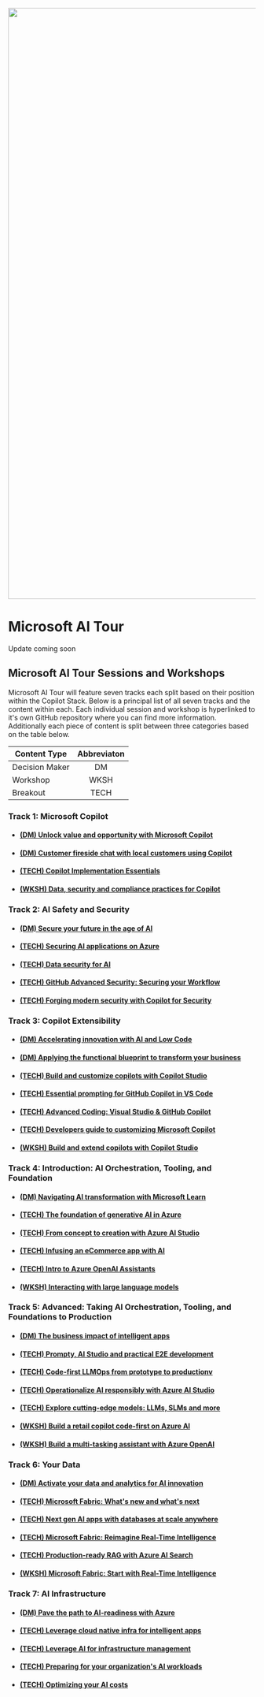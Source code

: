 <p align="center">
<img src="https://github.com/microsoft/aitour-repo-principal-list/blob/main/assets/email-banners_MSAITour24_v5.png" alt="decorative banner" width="1200"/>
</p>

# Microsoft AI Tour

Update coming soon

## Microsoft AI Tour Sessions and Workshops

Microsoft AI Tour will feature seven tracks each split based on their position within the Copilot Stack. Below is a principal list of all seven tracks and the content within each. Each individual session and workshop is hyperlinked to it's own GitHub repository where you can find more information. Additionally each piece of content is split between three categories based on the table below. 

<div align="center">
  
| Content Type   |      Abbreviaton      |
|----------|:-------------:|
| Decision Maker |  DM |
| Workshop |    WKSH   | 
| Breakout | TECH |

</div>

### Track 1: Microsoft Copilot

- #### [(DM) Unlock value and opportunity with Microsoft Copilot](https://github.com/microsoft/aitour-unlock-value-with-copilot)
- #### [(DM) Customer fireside chat with local customers using Copilot](https://github.com/microsoft/aitour-customer-fireside-chat)
- #### [(TECH) Copilot Implementation Essentials](https://github.com/microsoft/aitour-copilot-implementation-essentials)
- #### [(WKSH) Data, security and compliance practices for Copilot](https://github.com/microsoft/aitour-copilot-security-practices)

### Track 2: AI Safety and Security

- #### [(DM) Secure your future in the age of AI](https://github.com/microsoft/aitour-secure-future-in-ai-age)
- #### [(TECH) Securing AI applications on Azure](https://github.com/microsoft/aitour-securing-ai-apps-on-azure)
- #### [(TECH) Data security for AI](https://github.com/microsoft/aitour-data-security-for-ai)
- #### [(TECH) GitHub Advanced Security: Securing your Workflow](https://github.com/microsoft/aitour-github-advanced-security-workflow)
- #### [(TECH) Forging modern security with Copilot for Security​​](https://github.com/microsoft/aitour-cybersecurity-posture-with-copilot)

### Track 3: Copilot Extensibility

 - ####	[(DM) Accelerating innovation with AI and Low Code](https://github.com/microsoft/aitour-ai-and-low-code-innovation)
 - ####	[(DM) Applying the functional blueprint to transform your business](https://github.com/microsoft/aitour-blueprint-to-transform-business)
 - ####	[(TECH) Build and customize copilots with Copilot Studio](https://github.com/microsoft/aitour-building-copilots-with-copilot-studio)
 - ####	[(TECH) Essential prompting for GitHub Copilot in VS Code](https://github.com/microsoft/aitour-github-copilot-can-do-that)
 - ####	[(TECH) Advanced Coding: Visual Studio & GitHub Copilot](https://github.com/microsoft/aitour-coding-mastery-with-github-copilot)
 - ####	[(TECH) Developers guide to customizing Microsoft Copilot](https://github.com/microsoft/aitour-customizing-github-copilot)
 - ####	[(WKSH) Build and extend copilots with Copilot Studio](https://github.com/microsoft/aitour-building-copilots-with-copilot-studio)

### Track 4: Introduction: AI Orchestration, Tooling, and Foundation

-  ####	[(DM) Navigating AI transformation with Microsoft Learn](https://github.com/microsoft/aitour-navigating-ai-with-microsoft-learn)
-  ####	[(TECH) The foundation of generative AI in Azure](https://github.com/microsoft/aitour-generative-ai-in-azure)
-  ####	[(TECH) From concept to creation with Azure AI Studio](https://github.com/microsoft/aitour-concept-to-creation-ai-studio)
-  ####	[(TECH) Infusing an eCommerce app with AI​](https://github.com/microsoft/aitour-ecommerce-app-with-ai)
-  ####	[(TECH) Intro to Azure OpenAI Assistants](https://github.com/microsoft/aitour-azure-openai-assistants)
-  ####	[(WKSH) Interacting with large language models](https://github.com/microsoft/aitour-interact-with-llms)

### Track 5: Advanced: Taking AI Orchestration, Tooling, and Foundations to Production

- #### 	[(DM) The business impact of intelligent apps](https://github.com/microsoft/aitour-buisness-impact-of-intelligent-apps)
- #### 	[(TECH) Prompty, AI Studio and practical E2E development](https://github.com/microsoft/aitour-e2e-dev-with-prompty-and-ai-studio)
- #### 	[(TECH) Code-first LLMOps from prototype to productionv](https://github.com/microsoft/aitour-llmops-with-gen-ai-tools)
- #### 	[(TECH) Operationalize AI responsibly with Azure AI Studio](https://github.com/microsoft/aitour-operate-ai-responsibly-with-ai-studio)
- #### 	[(TECH) Explore cutting-edge models: LLMs, SLMs and more](https://github.com/microsoft/aitour-exploring-cutting-edge-models)
- #### 	[(WKSH) Build a retail copilot code-first on Azure AI](https://github.com/microsoft/aitour-build-a-copilot-on-azure-ai)
- #### 	[(WKSH) Build a multi-tasking assistant with Azure OpenAI](https://github.com/microsoft/aitour-writing-assistant-with-azure-openai)

### Track 6: Your Data

- #### 	[(DM) Activate your data and analytics for AI innovation](https://github.com/microsoft/aitour-data-analytics-for-ai-innovation)
- #### 	[(TECH) Microsoft Fabric: What's new and what's next](https://github.com/microsoft/aitour-whats-new-with-fabric)
- #### 	[(TECH) Next gen AI apps with databases at scale anywhere](https://github.com/microsoft/aitour-ai-apps-with-scalable-database)
- #### 	[(TECH) Microsoft Fabric: Reimagine Real-Time Intelligence](https://github.com/microsoft/aitour-reimagine-fabric-intelligence)
- #### 	[(TECH) Production-ready RAG with Azure AI Search](https://github.com/microsoft/aitour-rag-with-ai-search)
- #### 	[(WKSH) Microsoft Fabric: Start with Real-Time Intelligence](https://github.com/microsoft/aitour-get-started-with-fabric)

### Track 7: AI Infrastructure

- #### 	[(DM) Pave the path to AI-readiness with Azure](https://github.com/microsoft/aitour-ai-readiness-with-azure)
- #### 	[(TECH) Leverage cloud native infra for intelligent apps](https://github.com/microsoft/aitour-cloud-native-apps-with-azure-ai-and-aks)
- #### 	[(TECH) Leverage AI for infrastructure management](https://github.com/microsoft/aitour-leveraging-ai-for-infrastructure-managaement)
- #### 	[(TECH) Preparing for your organization's AI workloads​](https://github.com/microsoft/aitour-preparing-for-ai-workloads)
- #### 	[(TECH) Optimizing your AI costs​](https://github.com/microsoft/aitour-opimizing-your-ai-costs)
